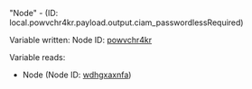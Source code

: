 "Node" - (ID: local.powvchr4kr.payload.output.ciam_passwordlessRequired)

Variable written:
Node ID: [powvchr4kr](../nodes/powvchr4kr.md)

Variable reads:
* Node (Node ID: [wdhgxaxnfa](../nodes/wdhgxaxnfa.md))
